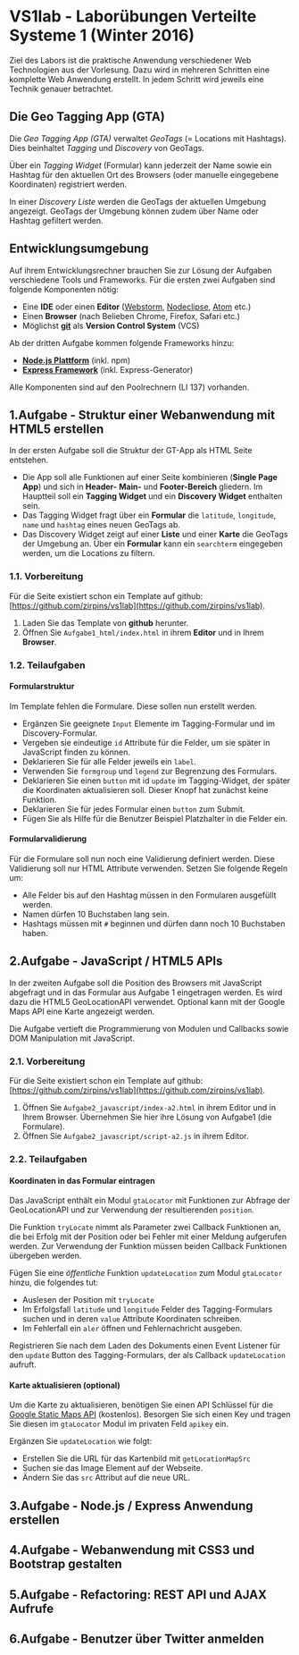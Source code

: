 # VS1lab - Laborübungen Verteilte Systeme 1 (Winter 2016)

Ziel des Labors ist die praktische Anwendung verschiedener Web Technologien aus der Vorlesung. Dazu wird in mehreren Schritten eine komplette Web Anwendung erstellt. In jedem Schritt wird jeweils eine Technik genauer betrachtet.

## Die Geo Tagging App (GTA)

Die *Geo Tagging App (GTA)* verwaltet *GeoTags* (= Locations mit Hashtags). Dies beinhaltet *Tagging* und *Discovery* von GeoTags. 

Über ein *Tagging Widget* (Formular) kann jederzeit der Name sowie ein Hashtag für den aktuellen Ort des Browsers (oder manuelle eingegebene Koordinaten) registriert werden. 

In einer *Discovery Liste* werden die GeoTags der aktuellen Umgebung angezeigt. GeoTags der Umgebung können zudem über Name oder Hashtag gefiltert werden.

## Entwicklungsumgebung

Auf ihrem Entwicklungsrechner brauchen Sie zur Lösung der Aufgaben verschiedene Tools und Frameworks. Für die ersten zwei Aufgaben sind folgende Komponenten nötig:

- Eine **IDE** oder einen **Editor** ([Webstorm](https://www.jetbrains.com/webstorm/), [Nodeclipse](http://www.nodeclipse.org), [Atom](https://atom.io) etc.)
- Einen **Browser** (nach Belieben Chrome, Firefox, Safari etc.)
- Möglichst [**git**](https://help.github.com/articles/set-up-git/) als **Version Control System** (VCS)

Ab der dritten Aufgabe kommen folgende Frameworks hinzu:

- [**Node.js Plattform**](https://nodejs.org) (inkl. npm)
- [**Express Framework**](http://expressjs.com) (inkl. Express-Generator) 

Alle Komponenten sind auf den Poolrechnern (LI 137) vorhanden.

## 1.Aufgabe - Struktur einer Webanwendung mit HTML5 erstellen

In der ersten Aufgabe soll die Struktur der GT-App als HTML Seite entstehen. 

- Die App soll alle Funktionen auf einer Seite kombinieren (**Single Page App**) und sich in **Header-** **Main-** und **Footer-Bereich** gliedern. Im Hauptteil soll ein **Tagging Widget** und ein **Discovery Widget** enthalten sein. 
- Das Tagging Widget fragt über ein	**Formular** die `latitude`, `longitude`, `name` und `hashtag` eines neuen GeoTags ab.
- Das Discovery Widget zeigt auf einer **Liste** und einer **Karte** die GeoTags der Umgebung an. Über ein **Formular** kann ein `searchterm` eingegeben werden, um die Locations zu filtern.

### 1.1. Vorbereitung

Für die Seite existiert schon ein Template auf github: [https://github.com/zirpins/vs1lab](https://github.com/zirpins/vs1lab).
1. Laden Sie das Template von **github** herunter.
2. Öffnen Sie `Aufgabe1_html/index.html` in ihrem **Editor** und in Ihrem **Browser**.

### 1.2. Teilaufgaben

#### Formularstruktur
Im Template fehlen die Formulare. Diese sollen nun erstellt werden.
- Ergänzen Sie geeignete `Input` Elemente im Tagging-Formular und im Discovery-Formular.
- Vergeben sie eindeutige `id` Attribute für die Felder, um sie später in JavaScript finden zu können.
- Deklarieren Sie für alle Felder jeweils ein `label`.
- Verwenden Sie `formgroup` und `legend` zur Begrenzung des Formulars.
- Deklarieren Sie einen `button` mit id `update` im Tagging-Widget, der später die Koordinaten aktualisieren soll. Dieser Knopf hat zunächst keine Funktion. 
- Deklarieren Sie für jedes Formular einen `button` zum Submit.
- Fügen Sie als Hilfe für die Benutzer Beispiel Platzhalter in die Felder ein.

#### Formularvalidierung
Für die Formulare soll nun noch eine Validierung definiert werden. Diese Validierung soll nur HTML Attribute verwenden. Setzen Sie folgende Regeln um:
- Alle Felder bis auf den Hashtag müssen in den Formularen ausgefüllt werden.
- Namen dürfen 10 Buchstaben lang sein.
- Hashtags müssen mit `#` beginnen und dürfen dann noch 10 Buchstaben haben.

## 2.Aufgabe - JavaScript / HTML5 APIs

In der zweiten Aufgabe soll die Position des Browsers mit JavaScript abgefragt und in das Formular aus Aufgabe 1 eingetragen werden. Es wird dazu die HTML5 GeoLocationAPI verwendet. Optional kann mit der Google Maps API eine Karte angezeigt werden.

Die Aufgabe vertieft die Programmierung von Modulen und Callbacks sowie DOM Manipulation mit JavaScript.

### 2.1. Vorbereitung

Für die Seite existiert schon ein Template auf github: [https://github.com/zirpins/vs1lab](https://github.com/zirpins/vs1lab).
1. Öffnen Sie `Aufgabe2_javascript/index-a2.html` in ihrem Editor und in Ihrem Browser. Übernehmen Sie hier ihre Lösung von Aufgabe1 (die Formulare).
2. Öffnen Sie `Aufgabe2_javascript/script-a2.js` in ihrem Editor.

### 2.2. Teilaufgaben

#### Koordinaten in das Formular eintragen

Das JavaScript enthält ein Modul `gtaLocator` mit Funktionen zur Abfrage der GeoLocationAPI und zur Verwendung der resultierenden `position`.

Die Funktion `tryLocate` nimmt als Parameter zwei Callback Funktionen an, die bei Erfolg mit der Position oder bei Fehler mit einer Meldung aufgerufen werden. Zur Verwendung der Funktion müssen beiden Callback Funktionen übergeben werden.

Fügen Sie eine _öffentliche_ Funktion `updateLocation` zum Modul `gtaLocator` hinzu, die folgendes tut:
- Auslesen der Position mit `tryLocate`
- Im Erfolgsfall `latitude` und `longitude` Felder des Tagging-Formulars suchen und in deren `value` Attribute Koordinaten schreiben.
- Im Fehlerfall ein `aler` öffnen und Fehlernachricht ausgeben.

Registrieren Sie nach dem Laden des Dokuments einen Event Listener für den `update` Button des Tagging-Formulars, der als Callback `updateLocation` aufruft.

#### Karte aktualisieren (optional)

Um die Karte zu aktualisieren, benötigen Sie einen API Schlüssel für die [Google Static Maps API](https://developers.google.com/maps/documentation/static-maps/) (kostenlos). Besorgen Sie sich einen Key und tragen Sie diesen im `gtaLocator` Modul im privaten Feld `apikey` ein.

Ergänzen Sie `updateLocation` wie folgt:
- Erstellen Sie die URL für das Kartenbild mit `getLocationMapSrc`
- Suchen sie das Image Element auf der Webseite.
- Ändern Sie das `src` Attribut auf die neue URL.

## 3.Aufgabe - Node.js / Express Anwendung erstellen
## 4.Aufgabe - Webanwendung mit CSS3 und Bootstrap gestalten
## 5.Aufgabe - Refactoring: REST API und AJAX Aufrufe
## 6.Aufgabe - Benutzer über Twitter anmelden

